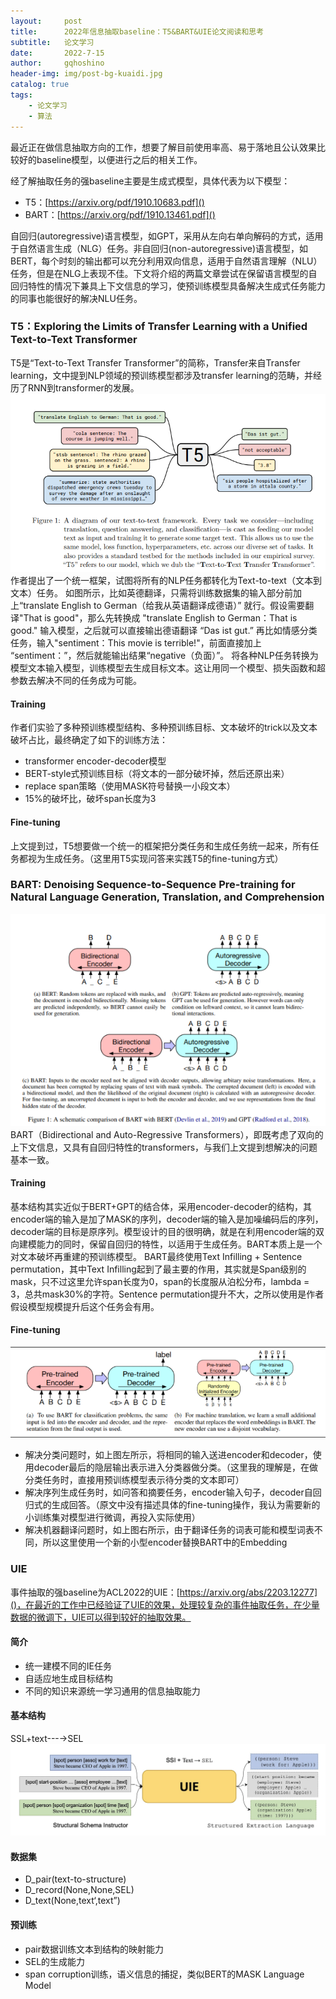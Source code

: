 ```yaml
---
layout:     post
title:      2022年信息抽取baseline：T5&BART&UIE论文阅读和思考
subtitle:   论文学习
date:       2022-7-15
author:     gqhoshino
header-img: img/post-bg-kuaidi.jpg
catalog: true
tags:
    - 论文学习
    - 算法
---
```

最近正在做信息抽取方向的工作，想要了解目前使用率高、易于落地且公认效果比较好的baseline模型，以便进行之后的相关工作。

经了解抽取任务的强baseline主要是生成式模型，具体代表为以下模型：
* T5：[https://arxiv.org/pdf/1910.10683.pdf]()  
* BART：[https://arxiv.org/pdf/1910.13461.pdf]()

自回归(autoregressive)语言模型，如GPT，采用从左向右单向解码的方式，适用于自然语言生成（NLG）任务。非自回归(non-autoregressive)语言模型，如BERT，每个时刻的输出都可以充分利用双向信息，适用于自然语言理解（NLU）任务，但是在NLG上表现不佳。下文将介绍的两篇文章尝试在保留语言模型的自回归特性的情况下兼具上下文信息的学习，使预训练模型具备解决生成式任务能力的同事也能很好的解决NLU任务。

### T5：Exploring the Limits of Transfer Learning with a Unified Text-to-Text Transformer
T5是“Text-to-Text Transfer Transformer”的简称，Transfer来自Transfer learning，文中提到NLP领域的预训练模型都涉及transfer learning的范畴，并经历了RNN到transformer的发展。
![](https://raw.githubusercontent.com/gqh1995/figurebed/main/img/img_1.png)
作者提出了一个统一框架，试图将所有的NLP任务都转化为Text-to-text（文本到文本）任务。
如图所示，比如英德翻译，只需将训练数据集的输入部分前加上“translate English to German（给我从英语翻译成德语）” 就行。假设需要翻译"That is good"，那么先转换成 "translate English to German：That is good." 输入模型，之后就可以直接输出德语翻译 “Das ist gut.”
再比如情感分类任务，输入"sentiment：This movie is terrible!"，前面直接加上 “sentiment：”，然后就能输出结果“negative（负面）”。
将各种NLP任务转换为模型文本输入模型，训练模型去生成目标文本。这让用同一个模型、损失函数和超参数去解决不同的任务成为可能。

#### Training
作者们实验了多种预训练模型结构、多种预训练目标、文本破坏的trick以及文本破坏占比，最终确定了如下的训练方法：
* transformer encoder-decoder模型
* BERT-style式预训练目标（将文本的一部分破坏掉，然后还原出来）
* replace span策略（使用MASK符号替换一小段文本）
* 15%的破坏比，破坏span长度为3

#### Fine-tuning
上文提到过，T5想要做一个统一的框架把分类任务和生成任务统一起来，所有任务都视为生成任务。（这里用T5实现问答来实践T5的fine-tuning方式）

### BART: Denoising Sequence-to-Sequence Pre-training for Natural Language Generation, Translation, and Comprehension
![](https://raw.githubusercontent.com/gqh1995/figurebed/main/img/img_2.png)
BART（Bidirectional and Auto-Regressive Transformers），即既考虑了双向的上下文信息，又具有自回归特性的transformers，与我们上文提到想解决的问题基本一致。

#### Training
基本结构其实近似于BERT+GPT的结合体，采用encoder-decoder的结构，其encoder端的输入是加了MASK的序列，decoder端的输入是加噪编码后的序列，decoder端的目标是原序列。模型设计的目的很明确，就是在利用encoder端的双向建模能力的同时，保留自回归的特性，以适用于生成任务。BART本质上是一个对文本破坏再重建的预训练模型。
BART最终使用Text Infilling + Sentence permutation，其中Text Infilling起到了最主要的作用，其实就是Span级别的mask，只不过这里允许span长度为0，span的长度服从泊松分布，lambda = 3，总共mask30%的字符。Sentence permutation提升不大，之所以使用是作者假设模型规模提升后这个任务会有用。

#### Fine-tuning
![](https://raw.githubusercontent.com/gqh1995/figurebed/main/img/img_3.png)
* 解决分类问题时，如上图左所示，将相同的输入送进encoder和decoder，使用decoder最后的隐层输出表示进入分类器做分类。（这里我的理解是，在做分类任务时，直接用预训练模型表示待分类的文本即可）
* 解决序列生成任务时，如问答和摘要任务，encoder输入句子，decoder自回归式的生成回答。（原文中没有描述具体的fine-tuning操作，我认为需要新的小训练集对模型进行微调，再投入实际使用）
* 解决机器翻译问题时，如上图右所示，由于翻译任务的词表可能和模型词表不同，所以这里使用一个新的小型encoder替换BART中的Embedding


### UIE
事件抽取的强baseline为ACL2022的UIE：[https://arxiv.org/abs/2203.12277]()，在最近的工作中已经验证了UIE的效果，处理较复杂的事件抽取任务，在少量数据的微调下，UIE可以得到较好的抽取效果。

#### 简介
* 统一建模不同的IE任务
* 自适应地生成目标结构
* 不同的知识来源统一学习通用的信息抽取能力

#### 基本结构
SSL+text---→SEL
![](https://raw.githubusercontent.com/gqh1995/figurebed/main/img/img_4.png)

#### 数据集
* D_pair(text-to-structure)
* D_record(None,None,SEL)
* D_text(None,text‘,text”)

#### 预训练
* pair数据训练文本到结构的映射能力
* SEL的生成能力
* span corruption训练，语义信息的捕捉，类似BERT的MASK Language Model

